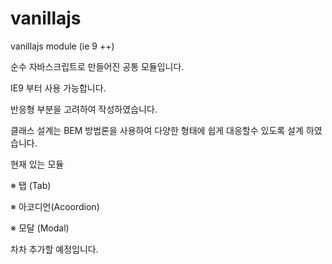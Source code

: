 # vanillajs
vanillajs module (ie 9 ++)

순수 자바스크립트로 만들어진 공통 모듈입니다.

IE9 부터 사용 가능합니다.

반응형 부분을 고려하여 작성하였습니다.

클래스 설계는 BEM 방법론을 사용하여 다양한 형태에 쉽게 대응할수 있도록 설계 하였습니다. 


현재 있는 모듈 

※ 탭 (Tab)

※ 아코디언(Acoordion)

※ 모달 (Modal) 

차차 추가할 예정입니다. 
